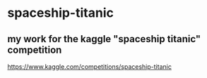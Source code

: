 # spaceship-titanic

## my work for the kaggle "spaceship titanic" competition

https://www.kaggle.com/competitions/spaceship-titanic
